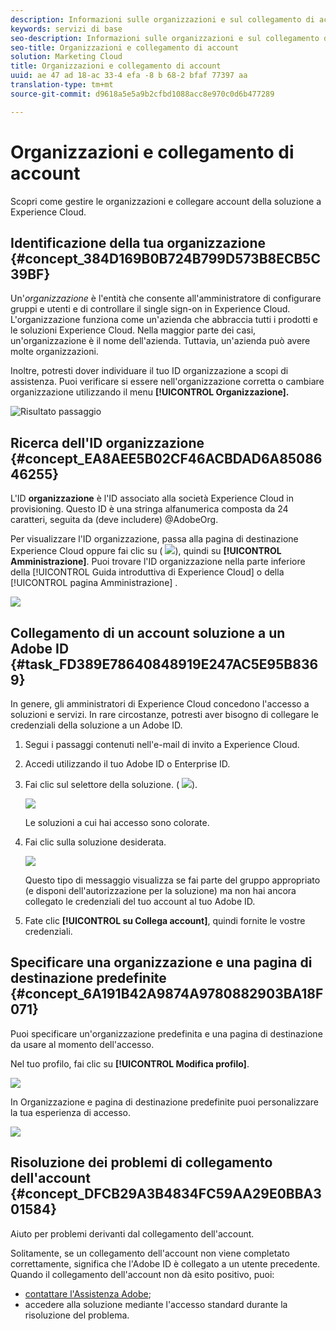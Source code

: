 ```yaml
---
description: Informazioni sulle organizzazioni e sul collegamento di account delle soluzioni a Experience Cloud.
keywords: servizi di base
seo-description: Informazioni sulle organizzazioni e sul collegamento di account delle soluzioni a Experience Cloud.
seo-title: Organizzazioni e collegamento di account
solution: Marketing Cloud
title: Organizzazioni e collegamento di account
uuid: ae 47 ad 18-ac 33-4 efa -8 b 68-2 bfaf 77397 aa
translation-type: tm+mt
source-git-commit: d9618a5e5a9b2cfbd1088acc8e970c0d6b477289

---
```



# Organizzazioni e collegamento di account

Scopri come gestire le organizzazioni e collegare account della soluzione a Experience Cloud.

<!-- accounts-experience-cloud.xml -->

## Identificazione della tua organizzazione {#concept_384D169B0B724B799D573B8ECB5C39BF}

Un&#39;*organizzazione* è l&#39;entità che consente all&#39;amministratore di configurare gruppi e utenti e di controllare il single sign-on in Experience Cloud. L&#39;organizzazione funziona come un&#39;azienda che abbraccia tutti i prodotti e le soluzioni Experience Cloud. Nella maggior parte dei casi, un&#39;organizzazione è il nome dell&#39;azienda. Tuttavia, un&#39;azienda può avere molte organizzazioni.

Inoltre, potresti dover individuare il tuo ID organizzazione a scopi di assistenza. Puoi verificare si essere nell&#39;organizzazione corretta o cambiare organizzazione utilizzando il menu **[!UICONTROL Organizzazione].**

![Risultato passaggio](assets/organization-switch.png)

## Ricerca dell&#39;ID organizzazione {#concept_EA8AEE5B02CF46ACBDAD6A8508646255}

L&#39;ID **organizzazione** è l&#39;ID associato alla società Experience Cloud in provisioning. Questo ID è una stringa alfanumerica composta da 24 caratteri, seguita da (deve includere) @AdobeOrg.

Per visualizzare l&#39;ID organizzazione, passa alla pagina di destinazione Experience Cloud oppure fai clic su ( ![](assets/menu-icon.png)), quindi su **[!UICONTROL Amministrazione]**. Puoi trovare l&#39;ID organizzazione nella parte inferiore della [!UICONTROL Guida introduttiva di Experience Cloud] o della [!UICONTROL pagina Amministrazione] .

![](assets/administration-page.png)

## Collegamento di un account soluzione a un Adobe ID {#task_FD389E78640848919E247AC5E95B8369}

In genere, gli amministratori di Experience Cloud concedono l&#39;accesso a soluzioni e servizi. In rare circostanze, potresti aver bisogno di collegare le credenziali della soluzione a un Adobe ID.

1. Segui i passaggi contenuti nell&#39;e-mail di invito a Experience Cloud.
1. Accedi utilizzando il tuo Adobe ID o Enterprise ID.
1. Fai clic sul selettore della soluzione. ( ![](assets/menu-icon.png)).

   ![](assets/solutions-active.png)

   Le soluzioni a cui hai accesso sono colorate.
1. Fai clic sulla soluzione desiderata.

   ![](assets/analytics-link-accounts.png)

   Questo tipo di messaggio visualizza se fai parte del gruppo appropriato (e disponi dell&#39;autorizzazione per la soluzione) ma non hai ancora collegato le credenziali del tuo account al tuo Adobe ID.
1. Fate clic **[!UICONTROL su Collega account]**, quindi fornite le vostre credenziali.

## Specificare una organizzazione e una pagina di destinazione predefinite {#concept_6A191B42A9874A9780882903BA18F071}

Puoi specificare un&#39;organizzazione predefinita e una pagina di destinazione da usare al momento dell&#39;accesso.

Nel tuo profilo, fai clic su **[!UICONTROL Modifica profilo]**.

![](assets/edit-profile.png)

In Organizzazione e pagina di destinazione predefinite puoi personalizzare la tua esperienza di accesso.

![](assets/default-organization.png)

## Risoluzione dei problemi di collegamento dell&#39;account {#concept_DFCB29A3B4834FC59AA29E0BBA301584}

Aiuto per problemi derivanti dal collegamento dell&#39;account.

Solitamente, se un collegamento dell&#39;account non viene completato correttamente, significa che l&#39;Adobe ID è collegato a un utente precedente. Quando il collegamento dell&#39;account non dà esito positivo, puoi:

* [contattare l&#39;Assistenza Adobe](https://helpx.adobe.com/marketing-cloud/contact-support.html);
* accedere alla soluzione mediante l&#39;accesso standard durante la risoluzione del problema.
